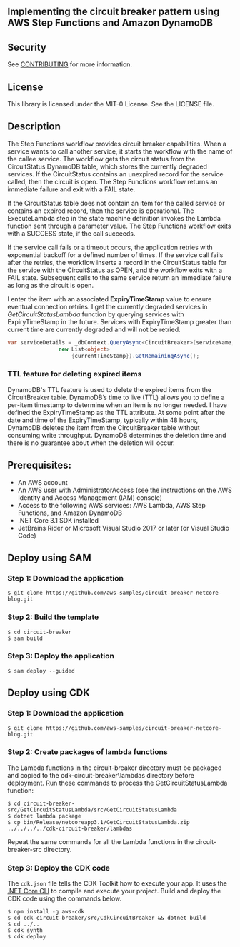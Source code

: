 ## Implementing the circuit breaker pattern using AWS Step Functions and Amazon DynamoDB

## Security

See [CONTRIBUTING](CONTRIBUTING.md#security-issue-notifications) for more information.

## License

This library is licensed under the MIT-0 License. See the LICENSE file.

## Description

The Step Functions workflow provides circuit breaker capabilities. When a service wants to call another service, it starts the workflow with the name of the callee service. The workflow gets the circuit status from the CircuitStatus DynamoDB table, which stores the currently degraded services. If the CircuitStatus contains an unexpired record for the service called, then the circuit is open. The Step Functions workflow returns an immediate failure and exit with a FAIL state.

If the CircuitStatus table does not contain an item for the called service or contains an expired record, then the service is operational. The ExecuteLambda step in the state machine definition invokes the Lambda function sent through a parameter value. The Step Functions workflow exits with a SUCCESS state, if the call succeeds.

If the service call fails or a timeout occurs, the application retries with exponential backoff for a defined number of times. If the service call fails after the retries, the workflow inserts a record in the CircuitStatus table for the service with the CircuitStatus as OPEN, and the workflow exits with a FAIL state. Subsequent calls to the same service return an immediate failure as long as the circuit is open.

I enter the item with an associated **ExpiryTimeStamp** value to ensure eventual connection retries. I get the currently degraded services in *GetCircuitStatusLambda* function by querying services with ExpiryTimeStamp in the future. Services with ExpiryTimeStamp greater than current time are currently degraded and will not be retried.

```cs
var serviceDetails = _dbContext.QueryAsync<CircuitBreaker>(serviceName, QueryOperator.GreaterThan,
                new List<object>
                    {currentTimeStamp}).GetRemainingAsync();
```

### TTL feature for deleting expired items

DynamoDB's TTL feature is used to delete the expired items from the CircuitBreaker table. DynamoDB’s time to live (TTL) allows you to define a per-item timestamp to determine when an item is no longer needed. I have defined the ExpiryTimeStamp as the TTL attribute. At some point after the date and time of the ExpiryTimeStamp, typically within 48 hours, DynamoDB deletes the item from the CircuitBreaker table without consuming write throughput. DynamoDB determines the deletion time and there is no guarantee about when the deletion will occur. 


## Prerequisites:

-	An AWS account
-	An AWS user with AdministratorAccess (see the instructions on the AWS Identity and Access Management (IAM) console)
-	Access to the following AWS services: AWS Lambda, AWS Step Functions, and Amazon DynamoDB
-	.NET Core 3.1 SDK installed
-	JetBrains Rider or Microsoft Visual Studio 2017 or later (or Visual Studio Code)


## Deploy using SAM

### Step 1: Download the application

```shell
$ git clone https://github.com/aws-samples/circuit-breaker-netcore-blog.git
```

### Step 2: Build the template

```shell
$ cd circuit-breaker
$ sam build
```

### Step 3: Deploy the application

```shell
$ sam deploy --guided
```

## Deploy using CDK

### Step 1: Download the application

```shell
$ git clone https://github.com/aws-samples/circuit-breaker-netcore-blog.git
```

### Step 2: Create packages of lambda functions

The Lambda functions in the circuit-breaker directory must be packaged and copied to the cdk-circuit-breaker\lambdas directory before deployment. Run these commands to process the GetCircuitStatusLambda function:

```shell
$ cd circuit-breaker-src/GetCircuitStatusLambda/src/GetCircuitStatusLambda
$ dotnet lambda package
$ cp bin/Release/netcoreapp3.1/GetCircuitStatusLambda.zip ../../../../cdk-circuit-breaker/lambdas
```

Repeat the same commands for all the Lambda functions in the circuit-breaker-src directory.

### Step 3: Deploy the CDK code

The `cdk.json` file tells the CDK Toolkit how to execute your app. It uses the [.NET Core CLI](https://docs.microsoft.com/dotnet/articles/core/) to compile and execute your project. Build and deploy the CDK code using the commands below.

```shell
$ npm install -g aws-cdk
$ cd cdk-circuit-breaker/src/CdkCircuitBreaker && dotnet build
$ cd ../..
$ cdk synth
$ cdk deploy
```
